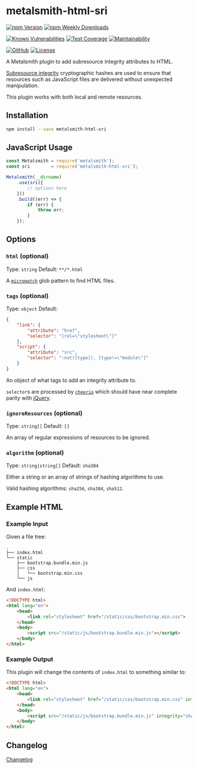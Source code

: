# metalsmith-html-sri

[![npm Version](https://badgen.net/npm/v/metalsmith-html-sri?icon=npm)](https://www.npmjs.com/package/metalsmith-html-sri)
[![npm Weekly Downloads](https://badgen.net/npm/dw/metalsmith-html-sri)](https://www.npmjs.com/package/metalsmith-html-sri)

[![Known Vulnerabilities](https://snyk.io/test/npm/metalsmith-html-sri/badge.svg)](https://snyk.io/test/npm/metalsmith-html-sri)
[![Test Coverage](https://badgen.net/codecov/c/github/emmercm/metalsmith-html-sri/master?icon=codecov)](https://codecov.io/gh/emmercm/metalsmith-html-sri)
[![Maintainability](https://badgen.net/codeclimate/maintainability/emmercm/metalsmith-html-sri?icon=codeclimate)](https://codeclimate.com/github/emmercm/metalsmith-html-sri/maintainability)

[![GitHub](https://badgen.net/badge/emmercm/metalsmith-html-sri/purple?icon=github)](https://github.com/emmercm/metalsmith-html-sri)
[![License](https://badgen.net/github/license/emmercm/metalsmith-html-sri?color=grey)](https://github.com/emmercm/metalsmith-plugins/blob/main/LICENSE)

A Metalsmith plugin to add subresource integrity attributes to HTML.

[Subresource integrity](https://developer.mozilla.org/en-US/docs/Web/Security/Subresource_Integrity) cryptographic hashes are used to ensure that resources such as JavaScript files are delivered without unexpected manipulation.

This plugin works with both local and remote resources.

## Installation

```bash
npm install --save metalsmith-html-sri
```

## JavaScript Usage

```javascript
const Metalsmith = require('metalsmith');
const sri        = require('metalsmith-html-sri');

Metalsmith(__dirname)
    .use(sri({
        // options here
    }))
    .build((err) => {
        if (err) {
            throw err;
        }
    });
```

## Options

### `html` (optional)

Type: `string` Default: `**/*.html`

A [`micromatch`](https://www.npmjs.com/package/micromatch) glob pattern to find HTML files.

### `tags` (optional)

Type: `object` Default:

```json
{
    "link": {
        "attribute": "href",
        "selector": "[rel=\"stylesheet\"]"
    },
    "script": {
        "attribute": "src",
        "selector": ":not([type]), [type!=\"module\"]"
    }
}
```

An object of what tags to add an integrity attribute to.

`selector`s are processed by [`cheerio`](https://www.npmjs.com/package/cheerio) which should have near complete parity with [jQuery](https://jquery.com/).

### `ignoreResources` (optional)

Type: `string[]` Default: `[]`

An array of regular expressions of resources to be ignored.

### `algorithm` (optional)

Type: `string|string[]` Default: `sha384`

Either a string or an array of strings of hashing algorithms to use.

Valid hashing algorithms: `sha256`, `sha384`, `sha512`.

## Example HTML

### Example Input

Given a file tree:

```text
.
├── index.html
└── static
    ├── bootstrap.bundle.min.js
    ├── css
    │   └── bootstrap.min.css
    └── js
```

And `index.html`:

```html
<!DOCTYPE html>
<html lang="en">
    <head>
        <link rel="stylesheet" href="/static/css/bootstrap.min.css">
    </head>
    <body>
        <script src="/static/js/bootstrap.bundle.min.js"></script>
    </body>
</html>
```

### Example Output

This plugin will change the contents of `index.html` to something similar to:

```html
<!DOCTYPE html>
<html lang="en">
    <head>
        <link rel="stylesheet" href="/static/css/bootstrap.min.css" integrity="sha384-zCbKRCUGaJDkqS1kPbPd7TveP5iyJE0EjAuZQTgFLD2ylzuqKfdKlfG/eSrtxUkn" crossorigin="anonymous">
    </head>
    <body>
        <script src="/static/js/bootstrap.bundle.min.js" integrity="sha384-ka7Sk0Gln4gmtz2MlQnikT1wXgYsOg+OMhuP+IlRH9sENBO0LRn5q+8nbTov4+1p" crossorigin="anonymous"></script>
    </body>
</html>
```

## Changelog

[Changelog](./CHANGELOG.md)
